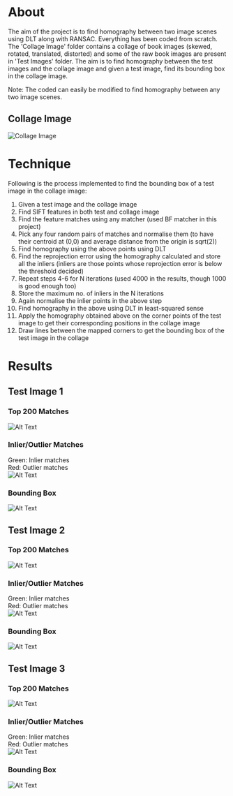 # About
The aim of the project is to find homography between two image scenes using DLT along with RANSAC. Everything has been coded from scratch. The 'Collage Image' folder contains a collage of book images (skewed, rotated, translated, distorted) and some of the raw book images are present in 'Test Images' folder. The aim is to find homography between the test images and the collage image and given a test image, find its bounding box in the collage image.  <br/>

Note: The coded can easily be modified to find homography between any two image scenes.  <br/>

## Collage Image
![Collage Image](https://github.com/adityajain07/Homography_DLT_RANSAC/blob/master/Collage%20Image/collage_image.jpg)


# Technique
Following is the process implemented to find the bounding box of a test image in the collage image:
1. Given a test image and the collage image
1. Find SIFT features in both test and collage image
1. Find the feature matches using any matcher (used BF matcher in this project)
1. Pick any four random pairs of matches and normalise them (to have their centroid at (0,0) and average distance from the origin is sqrt(2))
1. Find homography using the above points using DLT
1. Find the reprojection error using the homography calculated and store all the inliers (inliers are those points whose reprojection error is below the threshold decided)
1. Repeat steps 4-6 for N iterations (used 4000 in the results, though 1000 is good enough too)
1. Store the maximum no. of inliers in the N iterations
1. Again normalise the inlier points in the above step
1. Find homography in the above using DLT in least-squared sense
1. Apply the homography obtained above on the corner points of the test image to get their corresponding positions in the collage image
1. Draw lines between the mapped corners to get the bounding box of the test image in the collage


# Results
## Test Image 1
### Top 200 Matches
![Alt Text](https://github.com/adityajain07/Homography_DLT_RANSAC/blob/master/Matches/Matched_Keypoints_test1.jpg)

### Inlier/Outlier Matches
Green: Inlier matches  <br/>
Red: Outlier matches  <br/>
![Alt Text](https://github.com/adityajain07/Homography_DLT_RANSAC/blob/master/Inliers_Outliers/Inliers_Outliers_test1.jpg)

### Bounding Box
![Alt Text](https://github.com/adityajain07/Homography_DLT_RANSAC/blob/master/BoundingBox-Images/BoundingBoxBook.jpg)




## Test Image 2
### Top 200 Matches
![Alt Text](https://github.com/adityajain07/Homography_DLT_RANSAC/blob/master/Matches/Matched_Keypoints_test2.jpg)

### Inlier/Outlier Matches
Green: Inlier matches  <br/>
Red: Outlier matches  <br/>
![Alt Text](https://github.com/adityajain07/Homography_DLT_RANSAC/blob/master/Inliers_Outliers/Inliers_Outliers_test2.jpg)

### Bounding Box
![Alt Text](https://github.com/adityajain07/Homography_DLT_RANSAC/blob/master/BoundingBox-Images/BoundingBoxBook-Test2.jpg)




## Test Image 3
### Top 200 Matches
![Alt Text](https://github.com/adityajain07/Homography_DLT_RANSAC/blob/master/Matches/Matched_Keypoints_test3.jpg)

### Inlier/Outlier Matches
Green: Inlier matches  <br/>
Red: Outlier matches  <br/>
![Alt Text](https://github.com/adityajain07/Homography_DLT_RANSAC/blob/master/Inliers_Outliers/Inliers_Outliers_test3.jpg)

### Bounding Box
![Alt Text](https://github.com/adityajain07/Homography_DLT_RANSAC/blob/master/BoundingBox-Images/BoundingBoxBook-Test3.jpg)
